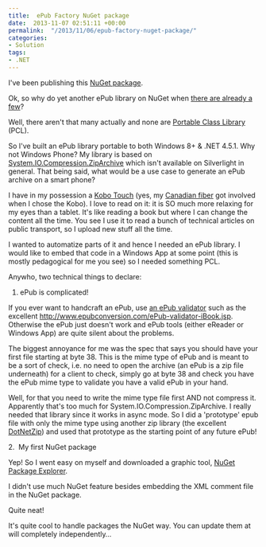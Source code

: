 ```yaml
---
title:  ePub Factory NuGet package
date:  2013-11-07 02:51:11 +00:00
permalink:  "/2013/11/06/epub-factory-nuget-package/"
categories:
- Solution
tags:
- .NET
---
```

I've been publishing this <a href="https://www.nuget.org/packages/EPubFactory/">NuGet package</a>.

Ok, so why do yet another ePub library on NuGet when <a href="https://www.nuget.org/packages?q=epub">there are already a few</a>?

Well, there aren't that many actually and none are <a href="http://msdn.microsoft.com/en-us/library/vstudio/gg597391(v=vs.100).aspx">Portable Class Library</a> (PCL).

So I've built an ePub library portable to both Windows 8+ &amp; .NET 4.5.1. Why not Windows Phone? My library is based on <a href="http://msdn.microsoft.com/en-us/library/system.io.compression.ziparchive%28v=vs.110%29.aspx">System.IO.Compression.ZipArchive</a> which isn't available on Silverlight in general. That being said, what would be a use case to generate an ePub archive on a smart phone?

I have in my possession a <a href="http://www.kobo.com/kobotouch">Kobo Touch</a> (yes, my <a href="http://en.wikipedia.org/wiki/Kobo_Inc.">Canadian fiber</a> got involved when I chose the Kobo). I love to read on it: it is SO much more relaxing for my eyes than a tablet. It's like reading a book but where I can change the content all the time. You see I use it to read a bunch of technical articles on public transport, so I upload new stuff all the time.

I wanted to automatize parts of it and hence I needed an ePub library. I would like to embed that code in a Windows App at some point (this is mostly pedagogical for me you see) so I needed something PCL.

Anywho, two technical things to declare:

1. ePub is complicated!

If you ever want to handcraft an ePub, use <a href="http://stackoverflow.com/questions/19577112/how-to-debug-epub">an ePub validator</a> such as the excellent <a href="http://www.epubconversion.com/ePub-validator-iBook.jsp">http://www.epubconversion.com/ePub-validator-iBook.jsp</a>. Otherwise the ePub just doesn't work and ePub tools (either eReader or Windows App) are quite silent about the problems.

The biggest annoyance for me was the spec that says you should have your first file starting at byte 38. This is the mime type of ePub and is meant to be a sort of check, i.e. no need to open the archive (an ePub is a zip file underneath) for a client to check, simply go at byte 38 and check you have the ePub mime type to validate you have a valid ePub in your hand.

Well, for that you need to write the mime type file first AND not compress it. Apparently that's too much for System.IO.Compression.ZipArchive. I really needed that library since it works in async mode. So I did a 'prototype' epub file with only the mime type using another zip library (the excellent <a href="https://www.nuget.org/packages/DotNetZip/">DotNetZip</a>) and used that prototype as the starting point of any future ePub!

2.  My first NuGet package

Yep! So I went easy on myself and downloaded a graphic tool, <a href="https://npe.codeplex.com/">NuGet Package Explorer</a>.

I didn't use much NuGet feature besides embedding the XML comment file in the NuGet package.

Quite neat!

It's quite cool to handle packages the NuGet way. You can update them at will completely independently…